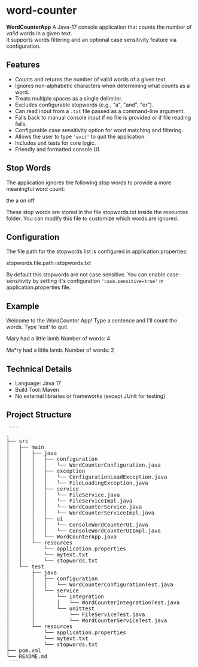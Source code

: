 # word-counter

**WordCounterApp** 
A Java-17 console application that counts the number of *valid* words in a given text.  
It supports words filtering and an optional case sensitivity feature via configuration.


## Features

- Counts and returns the number of valid words of a given text.
- Ignores non-alphabetic characters when determining what counts as a word.
- Treats multiple spaces as a single delimiter.
- Excludes configurable stopwords (e.g., "a", "and", "or").
- Can read input from a `.txt` file passed as a command-line argument.
- Falls back to manual console input if no file is provided or if file reading fails.
- Configurable case sensitivity option for word matching and filtering.
- Allows the user to type `'exit'` to quit the application.
- Includes unit tests for core logic.
- Friendly and formatted console UI.


## Stop Words
The application ignores the following stop words to provide a more meaningful word count:

the
a
on
off

These stop words are stored in the file stopwords.txt inside the resources folder.
You can modify this file to customize which words are ignored.

## Configuration
The file path for the stopwords list is configured in application.properties:

stopwords.file.path=stopwords.txt

By default this stopwords are not case sensitive.
You can enable case-sensitivity by setting it's configuration `'case.sensitive=true'` in application.properties file.


## Example

Welcome to the WordCounter App!
Type a sentence and I'll count the words.
Type 'exit' to quit.

Mary had a little lamb
Number of words: 4

Ma*ry had a little lamb.
Number of words: 2

## Technical Details

- Language: Java 17
- Build Tool: Maven
- No external libraries or frameworks (except JUnit for testing)

## Project Structure
<pre> ```
.
├── src
│   ├── main
│   │   ├── java
│   │   │   ├── configuration
│   │   │   │   └── WordCounterConfiguration.java
│   │   │   ├── exception
│   │   │   │   └── ConfigurationLoadException.java
│   │   │   │   └── FileLoadingException.java
│   │   │   ├── service
│   │   │   │   └── FileService.java
│   │   │   │   └── FileServiceImpl.java
│   │   │   │   └── WordCounterService.java
│   │   │   │   └── WordCounterServiceImpl.java
│   │   │   ├── ui
│   │   │   │   └── ConsoleWordCounterUI.java
│   │   │   │   └── ConsoleWordCounterUIImpl.java
│   │   │   └── WordCounterApp.java
│   │   └── resources
│   │       └── application.properties
│   │       └── mytext.txt
│   │       └── stopwords.txt
│   └── test
│       ├── java
│       │   ├── configuration
│       │   │   └── WordCounterConfigurationTest.java
│       │   └── service
│       │       └── integration
│       │       │   └── WordCounterIntegrationTest.java
│       │       └── unittest
│       │           └── FileServiceTest.java
│       │           └── WordCounterServiceTest.java
│       └── resources
│           └── application.properties
│           └── mytext.txt
│           └── stopwords.txt
├── pom.xml
└── README.md
 ``` </pre>

